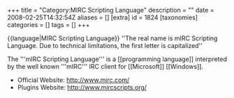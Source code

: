 +++
title = "Category:MIRC Scripting Language"
description = ""
date = 2008-02-25T14:32:54Z
aliases = []
[extra]
id = 1824
[taxonomies]
categories = []
tags = []
+++

{{language|MIRC Scripting Language}}
''The real name is mIRC Scripting Language. Due to technical limitations, the first letter is capitalized''

The '''mIRC Scripting Language''' is a [[programming language]] interpreted by the well known '''mIRC''' IRC client for [[Microsoft]] [[Windows]].

* Official Website: http://www.mirc.com/
* Plugins Website: http://www.mircscripts.org/

<br clear="all"/>
